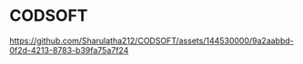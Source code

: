 # CODSOFT
https://github.com/Sharulatha212/CODSOFT/assets/144530000/9a2aabbd-0f2d-4213-8783-b39fa75a7f24

